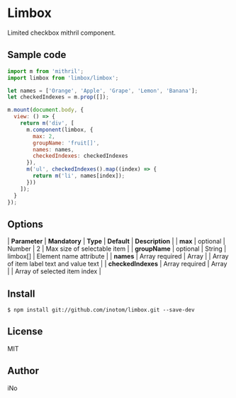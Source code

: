 # Limbox

Limited checkbox mithril component.

## Sample code

```javascript
import m from 'mithril';
import limbox from 'limbox/limbox';

let names = ['Orange', 'Apple', 'Grape', 'Lemon', 'Banana'];
let checkedIndexes = m.prop([]);

m.mount(document.body, {
  view: () => {
    return m('div', [
      m.component(limbox, {
        max: 2,
        groupName: 'fruit[]',
        names: names,
        checkedIndexes: checkedIndexes
      }),
      m('ul', checkedIndexes().map((index) => {
        return m('li', names[index]);
      }))
    ]);
  }
});
```

## Options

| **Parameter** |  **Mandatory** | **Type** | **Default** | **Description** |
| **max** | optional | Number | 2 | Max size of selectable item |
| **groupName** | optional | String | limbox[] | Element name attribute |
| **names** | Array required | Array | | Array of item label text and value text |
| **checkedIndexes** | Array required | Array | | Array of selected item index |

## Install

```
$ npm install git://github.com/inotom/limbox.git --save-dev
```

## License

MIT

## Author

iNo
